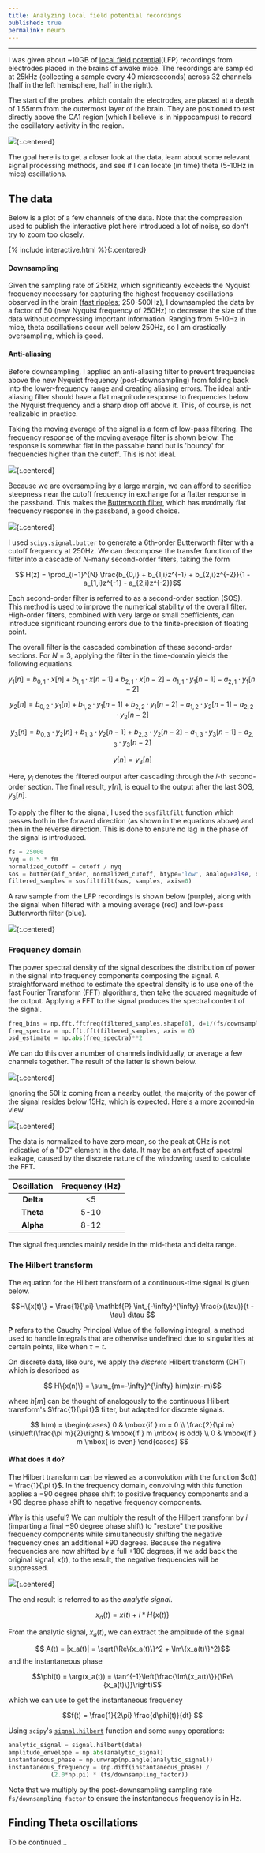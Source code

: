 ```yaml
---
title: Analyzing local field potential recordings
published: true
permalink: neuro
---
```

---

I was given about ~10GB of [local field potential](https://en.wikipedia.org/wiki/Local_field_potential)(LFP) recordings from electrodes placed in the brains of awake mice. The recordings are sampled at 25kHz (collecting a sample every 40 microseconds) across 32 channels (half in the left hemisphere, half in the right). 

The start of the probes, which contain the electrodes, are placed at a depth of 1.55mm from the outermost layer of the brain. They are positioned to rest directly above the CA1 region (which I believe is in hippocampus) to record the oscillatory activity in the region. 

![](assets/images/p56_coronal.jpg){:.centered}

The goal here is to get a closer look at the data, learn about some relevant signal processing methods, and see if I can locate (in time) theta (5-10Hz in mice) oscillations. 

## The data 

Below is a plot of a few channels of the data. Note that the compression used to publish the interactive plot here introduced a lot of noise, so don't try to zoom too closely.  

{% include interactive.html %}{:.centered}

#### Downsampling 

Given the sampling rate of 25kHz, which significantly exceeds the Nyquist frequency necessary for capturing the highest frequency oscillations observed in the brain ([fast ripples](https://onlinelibrary.wiley.com/doi/10.1111/j.1528-1157.1999.tb02065.x); 250-500Hz), I downsampled the data by a factor of 50 (new Nyquist frequency of 250Hz) to decrease the size of the data without compressing important information. Ranging from 5-10Hz in mice, theta oscillations occur well below 250Hz, so I am drastically oversampling, which is good. 

#### Anti-aliasing 

Before downsampling, I applied an anti-aliasing filter to prevent frequencies above the new Nyquist frequency (post-downsampling) from folding back into the lower-frequency range and creating aliasing errors. The ideal anti-aliasing filter should have a flat magnitude response to frequencies below the Nyquist frequency and a sharp drop off above it. This, of course, is not realizable in practice. 

Taking the moving average of the signal is a form of low-pass filtering. The frequency response of the moving average filter is shown below. The response is somewhat flat in the passable band but is 'bouncy' for frequencies higher than the cutoff. This is not ideal.  

![](assets/images/ma_freqz.png){:.centered}

Because we are oversampling by a large margin, we can afford to sacrifice steepness near the cutoff frequency in exchange for a flatter response in the passband. This makes the [Butterworth filter](https://en.wikipedia.org/wiki/Butterworth_filter), which has maximally flat frequency response in the passband,  a good choice. 

![](assets/images/Butterworth.png){:.centered}

I used ```scipy.signal.butter``` to generate a 6th-order Butterworth filter with a cutoff frequency at 250Hz. We can decompose the transfer function of the filter into a cascade of $N$-many second-order filters, taking the form 

$$ H(z) = \prod_{i=1}^{N} \frac{b_{0,i} + b_{1,i}z^{-1} + b_{2,i}z^{-2}}{1 - a_{1,i}z^{-1} - a_{2,i}z^{-2}}$$

Each second-order filter is referred to as a second-order section (SOS). This method is used to improve the numerical stability of the overall filter. High-order filters, combined with very large or small coefficients, can introduce significant rounding errors due to the finite-precision of floating point. 

The overall filter is the cascaded combination of these second-order sections. For $N=3$, applying the filter in the time-domain yields the following equations. 

$$y_1[n] = b_{0,1} \cdot x[n] + b_{1,1} \cdot x[n-1] + b_{2,1} \cdot x[n-2] - a_{1,1} \cdot y_1[n-1] - a_{2,1} \cdot y_1[n-2]$$

$$y_2[n] = b_{0,2} \cdot y_1[n] + b_{1,2} \cdot y_1[n-1] + b_{2,2} \cdot y_1[n-2] - a_{1,2} \cdot y_2[n-1] - a_{2,2} \cdot y_2[n-2]$$


$$
y_3[n] = b_{0,3} \cdot y_2[n] + b_{1,3} \cdot y_2[n-1] + b_{2,3} \cdot y_2[n-2] - a_{1,3} \cdot y_3[n-1] - a_{2,3} \cdot y_3[n-2]
$$


$$y[n] = y_3[n]$$

Here, $y_i$ denotes the filtered output after cascading through the $i$-th second-order section. The final result, $y[n]$, is equal to the output after the last SOS, $y_3[n]$.

 To apply the filter to the signal, I used the ```sosfiltfilt``` function which passes both in the forward direction (as shown in the equations above) and then in the reverse direction. This is done to ensure no lag in the phase of the signal is introduced. 

```python
fs = 25000
nyq = 0.5 * f0
normalized_cutoff = cutoff / nyq
sos = butter(aif_order, normalized_cutoff, btype='low', analog=False, output='sos')
filtered_samples = sosfiltfilt(sos, samples, axis=0)
```

A raw sample from the LFP recordings is shown below (purple), along with the signal when filtered with a moving average (red) and low-pass Butterworth filter (blue). 

![](assets/images/butter_ma_og.png){:.centered}


### Frequency domain

The power spectral density of the signal describes the distribution of power in the signal into frequency components composing the signal. A straightforward method to estimate the spectral density is to use one of the fast Fourier Transform (FFT) algorithms, then take the squared magnitude of the output. Applying a FFT to the signal produces the spectral content of the signal. 

```python
freq_bins = np.fft.fftfreq(filtered_samples.shape[0], d=1/(fs/downsampling_factor))
freq_spectra = np.fft.fft(filtered_samples, axis = 0) 
psd_estimate = np.abs(freq_spectra)**2
```

We can do this over a number of channels individually, or average a few channels together. The result of the latter is shown below.  

![](assets/images/fft_psd.png){:.centered}

Ignoring the 50Hz coming from a nearby outlet, the majority of the power of the signal resides below 15Hz, which is expected. Here's a more zoomed-in view

![](assets/images/fft_psd_zoomed.png){:.centered}

The data is normalized to have zero mean, so the peak at 0Hz is not indicative of a "DC" element in the data. It may be an artifact of spectral leakage, caused by the discrete nature of the windowing used to calculate the FFT. 

| Oscillation | Frequency (Hz) |
| :--: | :--: |
| **Delta** | <5 |
| **Theta** | 5-10 |
| **Alpha** | 8-12 |

The signal frequencies mainly reside in the mid-theta and delta range. 


### The Hilbert transform

The equation for the Hilbert transform of a continuous-time signal is given below.

$$H\{x(t)\} = \frac{1}{\pi} \mathbf{P} \int_{-\infty}^{\infty} \frac{x(\tau)}{t - \tau} d\tau $$

$\mathbf{P}$ refers to the Cauchy Principal Value of the following integral, a method used to handle integrals that are otherwise undefined due to singularities at certain points, like when $\tau = t$. 

On discrete data, like ours, we apply the *discrete* Hilbert transform (DHT) which is described as

$$ H\{x(n)\} = \sum_{m=-\infty}^{\infty} h(m)x(n-m)$$


where $h[m]$ can be thought of analogously to the continuous Hilbert transform's $\frac{1}{\pi t}$ filter, but adapted for discrete signals.

$$
h(m) = \begin{cases} 
  0 & \mbox{if } m = 0 \\
  \frac{2}{\pi m} \sin\left(\frac{\pi m}{2}\right) & \mbox{if } m \mbox{ is odd} \\
  0 & \mbox{if } m \mbox{ is even}
\end{cases}
$$

#### What does it do? 

The Hilbert transform can be viewed as a convolution with the function  $c(t) = \frac{1}{\pi t}$. In the frequency domain, convolving with this function applies a $-90$ degree phase shift to positive frequency components and a $+90$ degree phase shift to negative frequency components. 

Why is this useful? We can multiply the result of the Hilbert transform by $i$ (imparting a final $-90$ degree phase shift) to "restore" the positive frequency components while simultaneously shifting the negative frequency ones an additional $+90$ degrees. Because the negative frequencies are now shifted by a full $+180$ degrees, if we add back the original signal, $x(t)$, to the result, the negative frequencies will be suppressed. 

![](assets/images/analytic_signal.gif){:.centered}

The end result is referred to as the *analytic signal*.

$$x_a(t) = x(t) + i * H\{x(t)\}$$

From the analytic signal, $x_a(t)$, we can extract the amplitude of the signal

$$ A(t) = |x_a(t)| = \sqrt{\Re\{x_a(t)\}^2 + \Im\{x_a(t)\}^2}$$
and the instantaneous phase

$$\phi(t) = \arg(x_a(t)) = \tan^{-1}\left(\frac{\Im\{x_a(t)\}}{\Re\{x_a(t)\}}\right)$$

which we can use to get the instantaneous frequency

$$f(t) = \frac{1}{2\pi} \frac{d\phi(t)}{dt}
$$

Using ```scipy```'s [```signal.hilbert```](https://docs.scipy.org/doc/scipy/reference/generated/scipy.signal.hilbert.html) function and some ```numpy``` operations:

```python
analytic_signal = signal.hilbert(data)
amplitude_envelope = np.abs(analytic_signal)
instantaneous_phase = np.unwrap(np.angle(analytic_signal))
instantaneous_frequency = (np.diff(instantaneous_phase) / 
			(2.0*np.pi) * (fs/downsampling_factor))
```

Note that we multiply by the post-downsampling sampling rate ```fs/downsampling_factor``` to ensure the instantaneous frequency is in Hz. 

## Finding Theta oscillations

To be continued...
